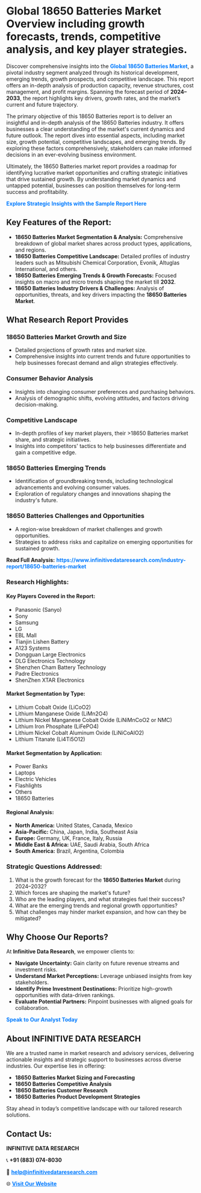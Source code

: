 <h1>Global 18650 Batteries Market Overview including growth forecasts, trends, competitive analysis, and key player strategies.</h1>
<p>
Discover comprehensive insights into the 
<a href="https://www.infinitivedataresearch.com/industry-report/18650-batteries-market" rel="dofollow" style="color: #007BFF; text-decoration: none;"><strong>Global 18650 Batteries Market</strong></a>, a pivotal industry segment analyzed through its historical development, emerging trends, growth prospects, and competitive landscape. This report offers an in-depth analysis of production capacity, revenue structures, cost management, and profit margins. Spanning the forecast period of <strong>2024–2033</strong>, the report highlights key drivers, growth rates, and the market’s current and future trajectory.
</p>
<p>
The primary objective of this 18650 Batteries report is to deliver an insightful and in-depth analysis of the 18650 Batteries industry. It offers businesses a clear understanding of the market's current dynamics and future outlook. The report dives into essential aspects, including market size, growth potential, competitive landscapes, and emerging trends. By exploring these factors comprehensively, stakeholders can make informed decisions in an ever-evolving business environment.
</p>
<p>
Ultimately, the 18650 Batteries market report provides a roadmap for identifying lucrative market opportunities and crafting strategic initiatives that drive sustained growth. By understanding market dynamics and untapped potential, businesses can position themselves for long-term success and profitability.
</p>
<p>
<a href="https://www.infinitivedataresearch.com/request-sample/reportId=101816" style="color: #007BFF; text-decoration: none;"><strong>Explore Strategic Insights with the Sample Report Here</strong></a>
</p>

<h2>Key Features of the Report:</h2>
<ul>
<li><strong>18650 Batteries Market Segmentation & Analysis:</strong> Comprehensive breakdown of global market shares across product types, applications, and regions.</li>
<li><strong>18650 Batteries Competitive Landscape:</strong> Detailed profiles of industry leaders such as Mitsubishi Chemical Corporation, Evonik, Altuglas International, and others.</li>
<li><strong>18650 Batteries Emerging Trends & Growth Forecasts:</strong> Focused insights on macro and micro trends shaping the market till <strong>2032</strong>.</li>
<li><strong>18650 Batteries Industry Drivers & Challenges:</strong> Analysis of opportunities, threats, and key drivers impacting the <strong>18650 Batteries Market</strong>.</li>
</ul>

<h2>What Research Report Provides</h2>
<h3>18650 Batteries Market Growth and Size</h3>
<ul>
<li>Detailed projections of growth rates and market size.</li>
<li>Comprehensive insights into current trends and future opportunities to help businesses forecast demand and align strategies effectively.</li>
</ul>

<h3>Consumer Behavior Analysis</h3>
<ul>
<li>Insights into changing consumer preferences and purchasing behaviors.</li>
<li>Analysis of demographic shifts, evolving attitudes, and factors driving decision-making.</li>
</ul>

<h3>Competitive Landscape</h3>
<ul>
<li>In-depth profiles of key market players, their >18650 Batteries market share, and strategic initiatives.</li>
<li>Insights into competitors' tactics to help businesses differentiate and gain a competitive edge.</li>
</ul>

<h3>18650 Batteries Emerging Trends</h3>
<ul>
<li>Identification of groundbreaking trends, including technological advancements and evolving consumer values.</li>
<li>Exploration of regulatory changes and innovations shaping the industry's future.</li>
</ul>

<h3>18650 Batteries Challenges and Opportunities</h3>
<ul>
<li>A region-wise breakdown of market challenges and growth opportunities.</li>
<li>Strategies to address risks and capitalize on emerging opportunities for sustained growth.</li>
</ul>
<p><strong>Read Full Analysis:</strong> <a href="https://www.infinitivedataresearch.com/industry-report/18650-batteries-market" rel="dofollow" style="color: #007BFF; text-decoration: none;"><strong>https://www.infinitivedataresearch.com/industry-report/18650-batteries-market</strong></a></p>
<h3>Research Highlights:</h3>
<h4>Key Players Covered in the Report:</h4>
<ul><li>Panasonic (Sanyo)</li><li>Sony</li><li>Samsung</li><li>LG</li><li>EBL Mall</li><li>Tianjin Lishen Battery</li><li>A123 Systems</li><li>Dongguan Large Electronics</li><li>DLG Electronics Technology</li><li>Shenzhen Cham Battery Technology</li><li>Padre Electronics</li><li>ShenZhen XTAR Electronics</li></ul>
<h4>Market Segmentation by Type:</h4>
<ul><li>Lithium Cobalt Oxide (LiCoO2)</li><li>Lithium Manganese Oxide (LiMn2O4)</li><li>Lithium Nickel Manganese Cobalt Oxide (LiNiMnCoO2 or NMC)</li><li>Lithium Iron Phosphate (LiFePO4)</li><li>Lithium Nickel Cobalt Aluminum Oxide (LiNiCoAlO2)</li><li>Lithium Titanate (Li4Ti5O12)</li></ul>
<h4>Market Segmentation by Application:</h4>
<ul><li>Power Banks</li><li>Laptops</li><li>Electric Vehicles</li><li>Flashlights</li><li>Others</li><li>18650 Batteries</li></ul>

<h4>Regional Analysis:</h4>
<ul>
<li><strong>North America:</strong> United States, Canada, Mexico</li>
<li><strong>Asia-Pacific:</strong> China, Japan, India, Southeast Asia</li>
<li><strong>Europe:</strong> Germany, UK, France, Italy, Russia</li>
<li><strong>Middle East & Africa:</strong> UAE, Saudi Arabia, South Africa</li>
<li><strong>South America:</strong> Brazil, Argentina, Colombia</li>
</ul>

<h3>Strategic Questions Addressed:</h3>
<ol>
<li>What is the growth forecast for the <strong>18650 Batteries Market</strong> during 2024–2032?</li>
<li>Which forces are shaping the market's future?</li>
<li>Who are the leading players, and what strategies fuel their success?</li>
<li>What are the emerging trends and regional growth opportunities?</li>
<li>What challenges may hinder market expansion, and how can they be mitigated?</li>
</ol>

<h2>Why Choose Our Reports?</h2>
<p>At <strong>Infinitive Data Research</strong>, we empower clients to:</p>
<ul>
<li><strong>Navigate Uncertainty:</strong> Gain clarity on future revenue streams and investment risks.</li>
<li><strong>Understand Market Perceptions:</strong> Leverage unbiased insights from key stakeholders.</li>
<li><strong>Identify Prime Investment Destinations:</strong> Prioritize high-growth opportunities with data-driven rankings.</li>
<li><strong>Evaluate Potential Partners:</strong> Pinpoint businesses with aligned goals for collaboration.</li>
</ul>
<p><a href="https://www.infinitivedataresearch.com/industry-report/18650-batteries-market" rel="dofollow" style="color: #007BFF; text-decoration: none;"><strong>Speak to Our Analyst Today</strong></a></p>

<h2>About INFINITIVE DATA RESEARCH</h2>
<p>We are a trusted name in market research and advisory services, delivering actionable insights and strategic support to businesses across diverse industries. Our expertise lies in offering:</p>
<ul>
<li><strong>18650 Batteries Market Sizing and Forecasting</strong></li>
<li><strong>18650 Batteries Competitive Analysis</strong></li>
<li><strong>18650 Batteries Customer Research</strong></li>
<li><strong>18650 Batteries Product Development Strategies</strong></li>
</ul>
<p>Stay ahead in today’s competitive landscape with our tailored research solutions.</p>

<h2>Contact Us:</h2>
<p><strong>INFINITIVE DATA RESEARCH</strong></p>
<p>📞 <strong>+91 (883) 074-8030</strong></p>
<p>📧 <strong><a href="mailto:help@infinitivedataresearch.com" style="color: #007BFF;">help@infinitivedataresearch.com</a></strong></p>
<p>🌐 <strong><a href="https://www.infinitivedataresearch.com" rel="dofollow" style="color: #007BFF;">Visit Our Website</a></strong></p>